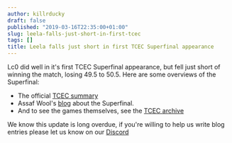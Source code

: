 ```yaml
---
author: killrducky
draft: false
published: "2019-03-16T22:35:00+01:00"
slug: leela-falls-just-short-in-first-tcec
tags: []
title: Leela falls just short in first TCEC Superfinal appearance
---
```


Lc0 did well in it's first TCEC Superfinal appearance, but fell just short of
winning the match, losing 49.5 to 50.5. Here are some overviews of the Superfinal:

<!--more-->

* The official [TCEC 
summary](http://www.chessdom.com/the-tcec14-computer-chess-superfinal-a-perspective)
* Assaf Wool's 
[blog](http://mytcecexperience.blogspot.com/2019/02/season-14-superfinal-games-91-100.html) about the Superfinal.
* And to see the games themselves, see the [TCEC archive](http://legacy-tcec.chessdom.com/archive.php)

We know this update is long overdue, if you're willing to help us write blog
entries please let us know on our [Discord](https://discord.gg/pKujYxD)
